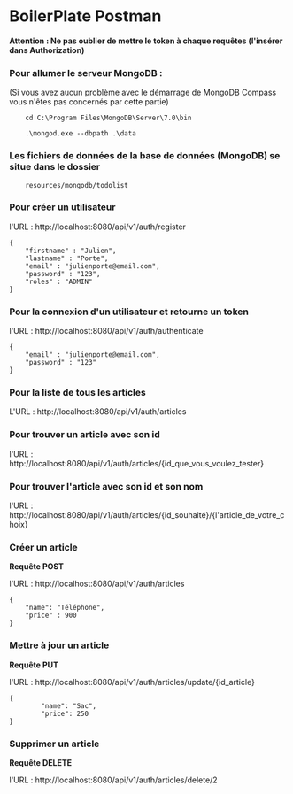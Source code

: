 # BoilerPlate Postman

**Attention : Ne pas oublier de mettre le token à chaque requêtes (l'insérer dans Authorization)**

### Pour allumer le serveur MongoDB :
(Si vous avez aucun problème avec le démarrage de MongoDB Compass vous n'êtes pas concernés par cette partie)
```
    cd C:\Program Files\MongoDB\Server\7.0\bin
```
````
    .\mongod.exe --dbpath .\data
````
### Les fichiers de données de la base de données (MongoDB) se situe dans le dossier
````
    resources/mongodb/todolist
````
### Pour créer un utilisateur
l'URL : http://localhost:8080/api/v1/auth/register
````
{
    "firstname" : "Julien",
    "lastname" : "Porte",
    "email" : "julienporte@email.com",
    "password" : "123",
    "roles" : "ADMIN"
}
````
### Pour la connexion d'un utilisateur et retourne un token
l'URL : http://localhost:8080/api/v1/auth/authenticate
```
{
    "email" : "julienporte@email.com",
    "password" : "123"
}
```
### Pour la liste de tous les articles 
L'URL : http://localhost:8080/api/v1/auth/articles

### Pour trouver un article avec son id
l'URL : http://localhost:8080/api/v1/auth/articles/{id_que_vous_voulez_tester}

### Pour trouver l'article avec son id et son nom
l'URL : http://localhost:8080/api/v1/auth/articles/{id_souhaité}/{l'article_de_votre_choix}

### Créer un article
**Requête POST**

l'URL : http://localhost:8080/api/v1/auth/articles
````
{
    "name": "Téléphone",
    "price" : 900
}
````
### Mettre à jour un article
**Requête PUT**

l'URL : http://localhost:8080/api/v1/auth/articles/update/{id_article}
````
{
        "name": "Sac",
        "price": 250
}
````
### Supprimer un article 
**Requête DELETE**

l'URL : http://localhost:8080/api/v1/auth/articles/delete/2